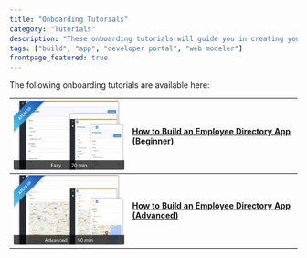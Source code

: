 ```yaml
---
title: "Onboarding Tutorials"
category: "Tutorials"
description: "These onboarding tutorials will guide you in creating your first Mendix apps."
tags: ["build", "app", "developer portal", "web modeler"]
frontpage_featured: true
---
```


The following onboarding tutorials are available here:

| [![](attachments/onboarding-tutorials/build-an-employee-directory-app-beginner.png)](build-an-employee-directory-app-beginner) | [How to Build an Employee Directory App (Beginner)](build-an-employee-directory-app-beginner)|
|------|:-----|
| [![](attachments/onboarding-tutorials/build-an-employee-directory-app-advanced.png)](build-an-employee-directory-app-advanced) | **[How to Build an Employee Directory App (Advanced)](build-an-employee-directory-app-advanced)**|
